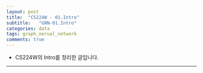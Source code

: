 ```yaml
---
layout: post
title:  "CS224W - 01.Intro"
subtitle:   "GNN-01.Intro"
categories: data
tags: graph_nerual_network
comments: true
---
```


- CS224W의 Intro를 정리한 글입니다.  

---  
